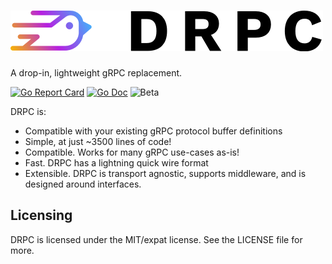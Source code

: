 # ![DRPC](logo.png)

A drop-in, lightweight gRPC replacement.

[![Go Report Card](https://goreportcard.com/badge/storj.io/drpc)](https://goreportcard.com/report/storj.io/drpc)
[![Go Doc](https://img.shields.io/badge/godoc-reference-blue.svg?style=flat-square)](https://pkg.go.dev/storj.io/drpc)
![Beta](https://img.shields.io/badge/version-beta-green.svg)

DRPC is:

* Compatible with your existing gRPC protocol buffer definitions
* Simple, at just ~3500 lines of code!
* Compatible. Works for many gRPC use-cases as-is!
* Fast. DRPC has a lightning quick wire format
* Extensible. DRPC is transport agnostic, supports middleware, and is designed around interfaces.

## Licensing

DRPC is licensed under the MIT/expat license. See the LICENSE file for more.
